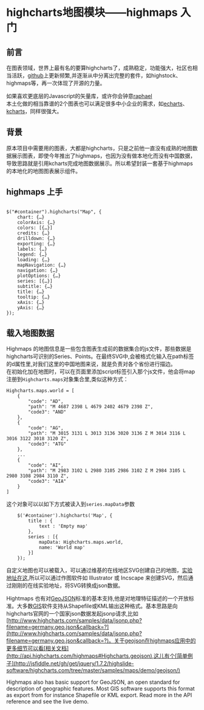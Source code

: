 # highcharts地图模块——highmaps 入门

## 前言

在图表领域，世界上最有名的要算highcharts了，成熟稳定，功能强大，社区也相当活跃，[github](https://github.com/highslide-software/highcharts.com)上更新频繁,并逐渐从中分离出完整的套件，如highstock、highmaps等，再一次体现了开源的力量。

如果喜欢更底层的Javascript的矢量库，或许你会钟意[raphael](raphaeljs.com/)    
本土化做的相当靠谱的2个图表也可以满足很多中小企业的需求，如[echarts](http://echarts.baidu.com/)、[kcharts](kcharts.net)，同样很强大。      


## 背景

原本项目中需要用的图表，大都是highcharts，只是之前他一直没有成熟的地图数据展示图表，即使今年推出了highmaps，也因为没有做本地化而没有中国数据，导致思路就是引用kcharts完成地图数据展示。所以希望封装一套基于highmaps的本地化的地图图表展示组件。

## highmaps 上手



```

$("#container").highcharts("Map", {
    chart: {…}
    colorAxis: {…}
    colors: [{…}]
    credits: {…}
    drilldown: {…}
    exporting: {…}
    labels: {…}
    legend: {…}
    loading: {…}
    mapNavigation: {…}
    navigation: {…}
    plotOptions: {…}
    series: [{…}]
    subtitle: {…}
    title: {…}
    tooltip: {…}
    xAxis: {…}
    yAxis: {…}
});

```

## 载入地图数据


Highmaps 的地图信息是一些包含图表生成前的数据集合的js文件，那些数据是highcharts可识别的Series、Points。在最终SVG中,会被格式化输入在path标签的d属性里,对我们这里的中国地图来说，就是负责对各个省份进行描边。    
在初始化加在地图时，可以在页面里添加script标签引入那个js文件，他会将map注册到```Highcharts.maps```对象集合里,类似这种方式：

```
Highcharts.maps.world = [
    {
        "code": "AD",
        "path": "M 4687 2398 L 4679 2402 4679 2398 Z",
        "code3": "AND"
    },
    {
        "code": "AG",
        "path": "M 3015 3131 L 3013 3136 3020 3136 Z M 3014 3116 L 3016 3122 3018 3120 Z",
        "code3": "ATG"
    },
    ...
    {
        "code": "AI",
        "path": "M 2983 3102 L 2980 3105 2986 3102 Z M 2984 3105 L 2980 3108 2984 3110 Z",
        "code3": "AIA"
    }
]
```

这个对象可以以如下方式被读入到```series.mapData```参数

```
    $('#container').highcharts('Map', {
        title : {
            text : 'Empty map'
        },
        series : [{
            mapData: Highcharts.maps.world,
            name: 'World map'
        }]
    });
```

自定义地图也可以被载入，可以通过维基的在线地区SVG创建自己的地图，[实验地址在这](http://www.highcharts.com/studies/map-from-svg.htm),所以可以通过作图软件如 Illustrator 或 Incscape 来创建SVG，然后通过刚刚的在线实验地址，将SVG转换成json数据。

Hightmaps 也有对[GeoJSON](http://en.wikipedia.org/wiki/GeoJSON)标准的基本支持,他是对地理特征描述的一个开放标准。大多数[GIS](http://baike.baidu.com/view/5201.htm)软件支持从Shapefile或KML输出这种格式。基本思路是向highcharts官网的一个国家json数据发起jsonp请求,比如[http://www.highcharts.com/samples/data/jsonp.php?filename=germany.geo.json&callback=?](http://www.highcharts.com/samples/data/jsonp.php?filename=germany.geo.json&callback=?)。关于geojson在highmaps应用中的更多细节可以看[相关文档](http://api.highcharts.com/highmaps#Highcharts.geojson),这儿有个[简单例子](http://jsfiddle.net/gh/get/jquery/1.7.2/highslide-software/highcharts.com/tree/master/samples/maps/demo/geojson/)

Highmaps also has basic support for GeoJSON, an open standard for description of geographic features. Most GIS software supports this format as export from for instance Shapefile or KML export. Read more in the API reference and see the live demo.
